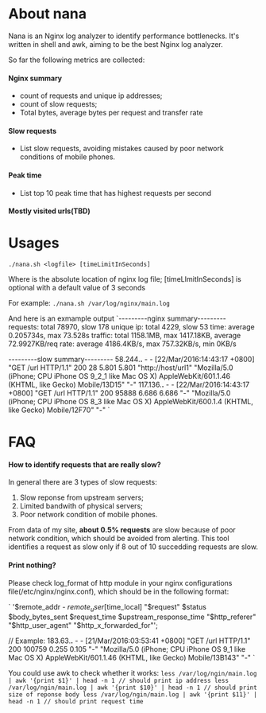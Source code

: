 # About nana
Nana is an Nginx log analyzer to identify performance bottlenecks. It's written in shell and awk, aiming to be the best Nginx log analyzer.

So far the following metrics are collected:
#### Nginx summary
- count of requests and unique ip addresses;
- count of slow requests;
- Total bytes, average bytes per request and transfer rate

#### Slow requests
- List slow requests, avoiding mistakes caused by poor network conditions of mobile phones.

#### Peak time
- List top 10 peak time that has highest requests per second

#### Mostly visited urls(TBD)
 
# Usages
`./nana.sh <logfile> [timeLimitInSeconds]`

Where <logfile> is the absolute location of nginx log file; [timeLImitInSeconds] is optional with a default value of 3 seconds

For example: 
`./nana.sh /var/log/nginx/main.log`

And here is an exmample output
`---------nginx summary---------
requests: total 78970, slow 178
unique ip: total 4229, slow 53
time: average 0.205734s, max 73.528s
traffic: total 1158.1MB, max 1417.18KB, average 72.9927KB/req
rate: average 4186.4KB/s, max 757.32KB/s, min 0KB/s

---------slow summary---------
58.244.**.** - - [22/Mar/2016:14:43:17 +0800] "GET /url HTTP/1.1" 200 28 5.801 5.801 "http://host/url1" "Mozilla/5.0 (iPhone; CPU iPhone OS 9_2_1 like Mac OS X) AppleWebKit/601.1.46 (KHTML, like Gecko) Mobile/13D15" "-"
117.136.**.** - - [22/Mar/2016:14:43:17 +0800] "GET /url HTTP/1.1" 200 95888 6.686 6.686 "-" "Mozilla/5.0 (iPhone; CPU iPhone OS 8_3 like Mac OS X) AppleWebKit/600.1.4 (KHTML, like Gecko) Mobile/12F70" "-"
`

# FAQ

#### How to identify requests that are really slow?
In general there are 3 types of slow requests:
1. Slow reponse from upstream servers;
2. Limited bandwith of physical servers;
3. Poor network condition of mobile phones.

From data of my site, **about 0.5% requests** are slow because of poor network condition, which should be avoided from alerting. This tool identifies a request as slow only if 8 out of 10 succedding requests are slow.

#### Print nothing?
Please check log_format of http module in your nginx configurations file(/etc/nginx/nginx.conf), which should be in the following format:

`
'$remote_addr - $remote_user [$time_local] "$request" $status $body_bytes_sent $request_time $upstream_response_time "$http_referer" "$http_user_agent" "$http_x_forwarded_for"';

// Example: 
183.63.**.** - - [21/Mar/2016:03:53:41 +0800] "GET /url HTTP/1.1" 200 100759 0.255 0.105 "-" "Mozilla/5.0 (iPhone; CPU iPhone OS 9_1 like Mac OS X) AppleWebKit/601.1.46 (KHTML, like Gecko) Mobile/13B143" "-"
`

You could use awk to check whether it works:
`
less /var/log/ngin/main.log | awk '{print $1}' | head -n 1 // should print ip address
less /var/log/ngin/main.log | awk '{print $10}' | head -n 1 // should print size of reponse body
less /var/log/ngin/main.log | awk '{print $11}' | head -n 1 // should print request time
`
